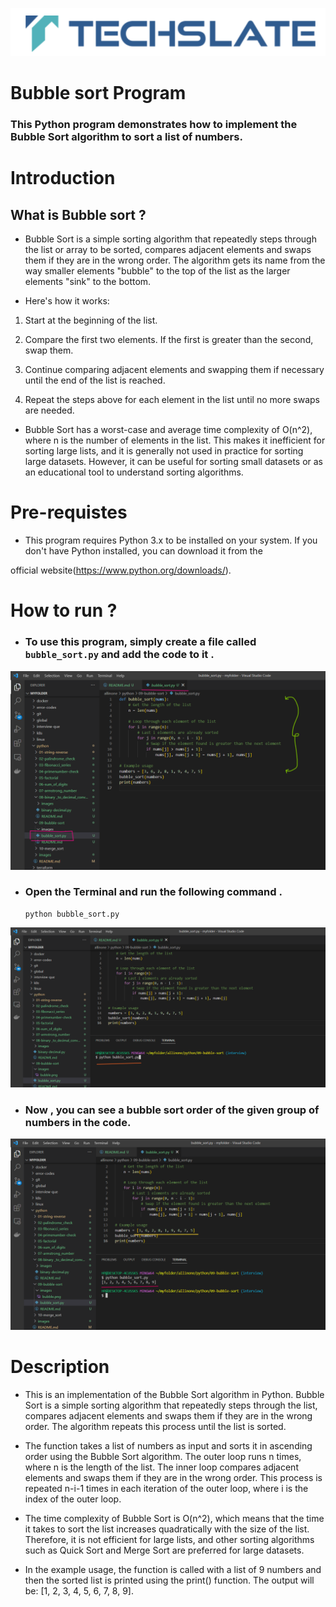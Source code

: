 ![TechSlate](../../global/images/ts.png)

# Bubble sort  Program

### This Python program demonstrates how to implement the Bubble Sort algorithm to sort a list of numbers.


# Introduction 

## What is Bubble sort ?

- Bubble Sort is a simple sorting algorithm that repeatedly steps through the list or array to be sorted, compares adjacent elements and swaps them if they are in the wrong order. The algorithm gets its name from the way smaller elements "bubble" to the top of the list as the larger elements "sink" to the bottom.

- Here's how it works:

 1. Start at the beginning of the list.

 2. Compare the first two elements. If the first is greater than the second, swap them.

 3. Continue comparing adjacent elements and swapping them if necessary until the end of the list is reached.

 4. Repeat the steps above for each element in the list until no more swaps are needed.

- Bubble Sort has a worst-case and average time complexity of O(n^2), where n is the number of elements in the list. This makes it inefficient for sorting large lists, and it is generally not used in practice for sorting large datasets. However, it can be useful for sorting small datasets or as an educational tool to understand sorting algorithms.

# Pre-requistes

- This program requires Python 3.x to be installed on your system. If you don't have Python installed, you can download it from the

official website(https://www.python.org/downloads/).



# How to run ?

- ### To use this program, simply create a file called `bubble_sort.py` and add the code to it .

![arms](images/bubble.png)


- ### Open the Terminal and run the following command .

   ```
   python bubble_sort.py
   ```

![arms](images/python.png)


- ### Now , you can see a bubble sort order of the given group of numbers in the code.


![arms](images/output.png)



# Description 

- This is an implementation of the Bubble Sort algorithm in Python. Bubble Sort is a simple sorting algorithm that repeatedly steps through the list, compares adjacent elements and swaps them if they are in the wrong order. The algorithm repeats this process until the list is sorted.

- The function takes a list of numbers as input and sorts it in ascending order using the Bubble Sort algorithm. The outer loop runs n times, where n is the length of the list. The inner loop compares adjacent elements and swaps them if they are in the wrong order. This process is repeated n-i-1 times in each iteration of the outer loop, where i is the index of the outer loop.

- The time complexity of Bubble Sort is O(n^2), which means that the time it takes to sort the list increases quadratically with the size of the list. Therefore, it is not efficient for large lists, and other sorting algorithms such as Quick Sort and Merge Sort are preferred for large datasets.

- In the example usage, the function is called with a list of 9 numbers and then the sorted list is printed using the print() function. The output will be: [1, 2, 3, 4, 5, 6, 7, 8, 9].